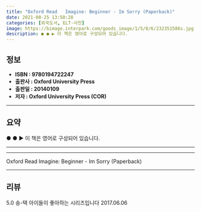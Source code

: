 ```yaml
---
title: "Oxford Read   Imagine: Beginner - Im Sorry (Paperback)"
date: 2021-08-25 13:50:28
categories: [외국도서, ELT-사전]
image: https://bimage.interpark.com/goods_image/1/5/8/6/232351586s.jpg
description: ● ● ▶ 이 책은 영어로 구성되어 있습니다.
---
```


## **정보**

- **ISBN : 9780194722247**
- **출판사 : Oxford University Press**
- **출판일 : 20140109**
- **저자 : Oxford University Press (COR)**

------



## **요약**

●  ●  ▶ 이 책은 영어로 구성되어 있습니다.

------



------


Oxford Read   Imagine: Beginner - Im Sorry (Paperback) 

------


## **리뷰** 

5.0 송-택 아이들이 좋아하는 시리즈입니다 2017.06.06 <br/>